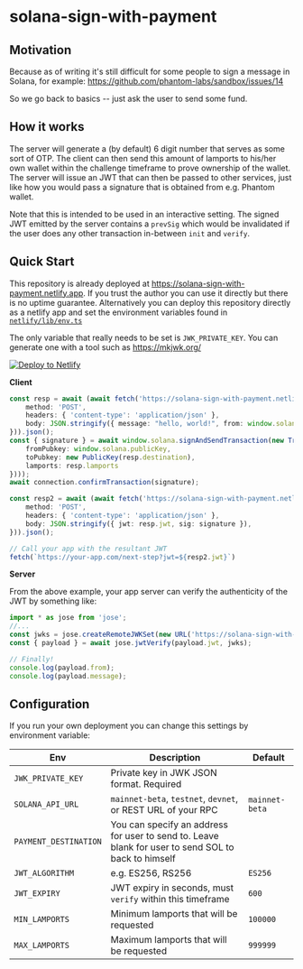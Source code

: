 # solana-sign-with-payment

## Motivation

Because as of writing it's still difficult for some people to sign a message in Solana, for example: https://github.com/phantom-labs/sandbox/issues/14

So we go back to basics -- just ask the user to send some fund.

## How it works

The server will generate a (by default) 6 digit number that serves as some sort of OTP. The client can then send this amount of lamports to his/her own wallet within the challenge timeframe to prove ownership of the wallet. The server will issue an JWT that can then be passed to other services, just like how you would pass a signature that is obtained from e.g. Phantom wallet.

Note that this is intended to be used in an interactive setting. The signed JWT emitted by the server contains a `prevSig` which would be invalidated if the user does any other transaction in-between `init` and `verify`.

## Quick Start

This repository is already deployed at https://solana-sign-with-payment.netlify.app. If you trust the author you can use it directly but there is no uptime guarantee. Alternatively you can deploy this repository directly as a netlify app and set the environment variables found in [`netlify/lib/env.ts`](netlify/lib/env.ts)

The only variable that really needs to be set is `JWK_PRIVATE_KEY`. You can generate one with a tool such as https://mkjwk.org/

[![Deploy to Netlify](https://www.netlify.com/img/deploy/button.svg)](https://app.netlify.com/start/deploy?repository=https://github.com/kizzx2/solana-sign-with-payment)

**Client**

```typescript
const resp = await (await fetch('https://solana-sign-with-payment.netlify.app/init', {
    method: 'POST',
    headers: { 'content-type': 'application/json' },
    body: JSON.stringify({ message: "hello, world!", from: window.solana.publicKey.toString() }),
})).json();
const { signature } = await window.solana.signAndSendTransaction(new Transaction().add(SystemProgram.transfer({
    fromPubkey: window.solana.publicKey,
    toPubkey: new PublicKey(resp.destination),
    lamports: resp.lamports
})));
await connection.confirmTransaction(signature);

const resp2 = await (await fetch('https://solana-sign-with-payment.netlify.app/verify', {
    method: 'POST',
    headers: { 'content-type': 'application/json' },
    body: JSON.stringify({ jwt: resp.jwt, sig: signature }),
})).json();

// Call your app with the resultant JWT
fetch(`https://your-app.com/next-step?jwt=${resp2.jwt}`)
```

**Server**

From the above example, your app server can verify the authenticity of the JWT by something like:

```typescript
import * as jose from 'jose';
//...
const jwks = jose.createRemoteJWKSet(new URL('https://solana-sign-with-payment.netlify.app/.well-known/jwks.json'));
const { payload } = await jose.jwtVerify(payload.jwt, jwks);

// Finally!
console.log(payload.from);
console.log(payload.message);
```

## Configuration

If you run your own deployment you can change this settings by environment variable:

| Env | Description | Default |
| - | - | - |
| `JWK_PRIVATE_KEY` | Private key in JWK JSON format. Required | |
| `SOLANA_API_URL` | `mainnet-beta`, `testnet`, `devnet`, or REST URL of your RPC | `mainnet-beta` |
| `PAYMENT_DESTINATION` | You can specify an address for user to send to. Leave blank for user to send SOL to back to himself | |
| `JWT_ALGORITHM` | e.g. ES256, RS256 | `ES256` |
| `JWT_EXPIRY` | JWT expiry in seconds, must `verify` within this timeframe | `600` |
| `MIN_LAMPORTS` | Minimum lamports that will be requested | `100000` |
| `MAX_LAMPORTS` | Maximum lamports that will be requested | `999999` |
